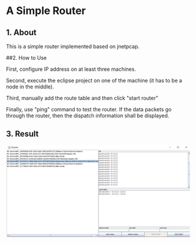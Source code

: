 # A Simple Router



## 1. About

This is a simple router implemented based on jnetpcap.



##2. How to Use 

First, configure IP address on at least three machines.

Second, execute the eclipse project on one of the machine (it has to be a node in the middle).

Third, manually add the route table and then click "start router"

Finally, use "ping" command to test the router. If the data packets go through the router, then the dispatch information shall be displayed.



## 3. Result

<img src='image/image.png'>

